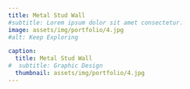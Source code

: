 ```yaml
---
title: Metal Stud Wall
#subtitle: Lorem ipsum dolor sit amet consectetur.
image: assets/img/portfolio/4.jpg
#alt: Keep Exploring

caption:
  title: Metal Stud Wall
#  subtitle: Graphic Design
  thumbnail: assets/img/portfolio/4.jpg
---
```

